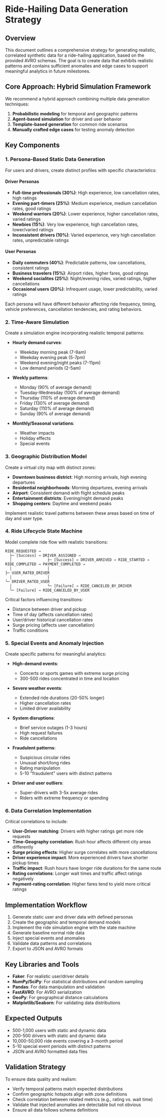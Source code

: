 # Ride-Hailing Data Generation Strategy

## Overview

This document outlines a comprehensive strategy for generating realistic, correlated synthetic data for a ride-hailing application, based on the provided AVRO schemas. The goal is to create data that exhibits realistic patterns and contains sufficient anomalies and edge cases to support meaningful analytics in future milestones.

## Core Approach: Hybrid Simulation Framework

We recommend a hybrid approach combining multiple data generation techniques:

1. **Probabilistic modeling** for temporal and geographic patterns
2. **Agent-based simulation** for driver and user behavior 
3. **Template-based generation** for common ride scenarios
4. **Manually crafted edge cases** for testing anomaly detection

## Key Components

### 1. Persona-Based Static Data Generation

For users and drivers, create distinct profiles with specific characteristics:

#### Driver Personas
- **Full-time professionals (30%)**: High experience, low cancellation rates, high ratings
- **Evening part-timers (25%)**: Medium experience, medium cancellation rates, good ratings
- **Weekend warriors (20%)**: Lower experience, higher cancellation rates, varied ratings
- **Newbies (15%)**: Very low experience, high cancellation rates, lower/varied ratings
- **Inconsistent drivers (10%)**: Varied experience, very high cancellation rates, unpredictable ratings

#### User Personas
- **Daily commuters (40%)**: Predictable patterns, low cancellations, consistent ratings
- **Business travelers (15%)**: Airport rides, higher fares, good ratings
- **Weekend socialites (25%)**: Night/evening rides, varied ratings, higher cancellations
- **Occasional users (20%)**: Infrequent usage, lower predictability, varied ratings

Each persona will have different behavior affecting ride frequency, timing, vehicle preferences, cancellation tendencies, and rating behaviors.

### 2. Time-Aware Simulation

Create a simulation engine incorporating realistic temporal patterns:

- **Hourly demand curves**:
  - Weekday morning peak (7-9am)
  - Weekday evening peak (5-7pm)
  - Weekend evening/night peaks (7-11pm)
  - Low demand periods (2-5am)

- **Weekly patterns**:
  - Monday (90% of average demand)
  - Tuesday-Wednesday (100% of average demand)
  - Thursday (110% of average demand)
  - Friday (130% of average demand)
  - Saturday (110% of average demand)
  - Sunday (90% of average demand)

- **Monthly/Seasonal variations**:
  - Weather impacts
  - Holiday effects
  - Special events

### 3. Geographic Distribution Model

Create a virtual city map with distinct zones:

- **Downtown business district**: High morning arrivals, high evening departures
- **Residential neighborhoods**: Morning departures, evening arrivals
- **Airport**: Consistent demand with flight schedule peaks
- **Entertainment districts**: Evening/night demand peaks
- **Shopping centers**: Daytime and weekend peaks

Implement realistic travel patterns between these areas based on time of day and user type.

### 4. Ride Lifecycle State Machine

Model complete ride flow with realistic transitions:

```
RIDE_REQUESTED → 
  ├─ [Success] → DRIVER_ASSIGNED →
  │                ├─ [Success] → DRIVER_ARRIVED → RIDE_STARTED → RIDE_COMPLETED → PAYMENT_COMPLETED → 
  │                │                                                                  ├─ USER_RATED_DRIVER
  │                │                                                                  └─ DRIVER_RATED_USER
  │                └─ [Failure] → RIDE_CANCELED_BY_DRIVER
  └─ [Failure] → RIDE_CANCELED_BY_USER
```

Critical factors influencing transitions:
- Distance between driver and pickup
- Time of day (affects cancellation rates)
- User/driver historical cancellation rates
- Surge pricing (affects user cancellation)
- Traffic conditions

### 5. Special Events and Anomaly Injection

Create specific patterns for meaningful analytics:

- **High-demand events**: 
  - Concerts or sports games with extreme surge pricing
  - 300-500 rides concentrated in time and location

- **Severe weather events**:
  - Extended ride durations (20-50% longer)
  - Higher cancellation rates
  - Limited driver availability

- **System disruptions**:
  - Brief service outages (1-3 hours)
  - High request failures
  - Ride cancellations

- **Fraudulent patterns**:
  - Suspicious circular rides
  - Unusual short/long rides
  - Rating manipulation
  - 5-10 "fraudulent" users with distinct patterns

- **Driver and user outliers**:
  - Super-drivers with 3-5x average rides
  - Riders with extreme frequency or spending

### 6. Data Correlation Implementation

Critical correlations to include:

- **User-Driver matching**: Drivers with higher ratings get more ride requests
- **Time-Geography correlation**: Rush hour affects different city areas differently
- **Surge pricing effects**: Higher surge correlates with more cancellations
- **Driver experience impact**: More experienced drivers have shorter pickup times
- **Traffic impact**: Rush hours have longer ride durations for the same route
- **Rating correlations**: Longer wait times and traffic affect ratings negatively
- **Payment-rating correlation**: Higher fares tend to yield more critical ratings

## Implementation Workflow

1. Generate static user and driver data with defined personas
2. Create the geographic and temporal demand models
3. Implement the ride simulation engine with the state machine
4. Generate baseline normal ride data
5. Inject special events and anomalies
6. Validate data patterns and correlations
7. Export to JSON and AVRO formats

## Key Libraries and Tools

- **Faker**: For realistic user/driver details
- **NumPy/SciPy**: For statistical distributions and random sampling
- **Pandas**: For data manipulation and validation
- **FastAVRO**: For AVRO serialization
- **GeoPy**: For geographical distance calculations
- **Matplotlib/Seaborn**: For validating data distributions

## Expected Outputs

- 500-1,000 users with static and dynamic data
- 200-500 drivers with static and dynamic data
- 10,000-50,000 ride events covering a 3-month period
- 5-10 special event periods with distinct patterns
- JSON and AVRO formatted data files

## Validation Strategy

To ensure data quality and realism:
- Verify temporal patterns match expected distributions
- Confirm geographic hotspots align with zone definitions
- Check correlation between related metrics (e.g., rating vs. wait time)
- Validate that injected anomalies are detectable but not obvious
- Ensure all data follows schema definitions
